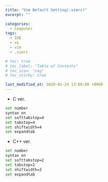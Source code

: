```yaml
---
title: "Vim Default Setting(.vimrc)"
excerpt: ""

categories:
  - Computer
tags:
  - IDE
  - vi
  - vim
  - .vimrc

# toc: true 
# toc_label: "Table of Contents"
# toc_icon: "cog"
# toc_sticky: true

last_modified_at: 2020-01-24 13:00:00 +0900
---
```


* C ver.
```bash
set number
syntax on
set softtabstop=4
set tabstop=4
set shiftwidth=4
set expandtab
```

* C++ ver.
```bash
set number
syntax on
set softtabstop=2
set tabstop=2
set shiftwidth=2
set expandtab
```
